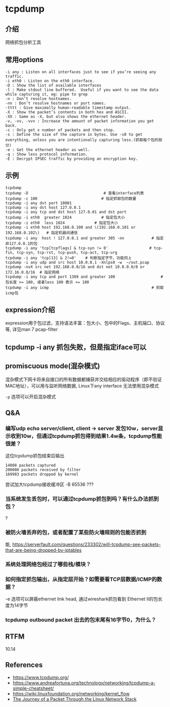 
# tcpdump

## 介绍

网络抓包分析工具

## 常用options

    -i any : Listen on all interfaces just to see if you’re seeing any traffic.
    -i eth0 : Listen on the eth0 interface.
    -D : Show the list of available interfaces
    -l : Make stdout line buffered.  Useful if you want to see the data while capturing it, eg: pipe to grep
    -n : Don’t resolve hostnames.
    -nn : Don’t resolve hostnames or port names.
    -tttt : Give maximally human-readable timestamp output.
    -X : Show the packet’s contents in both hex and ASCII.
    -XX : Same as -X, but also shows the ethernet header.
    -v, -vv, -vvv : Increase the amount of packet information you get back.
    -c : Only get x number of packets and then stop.
    -s : Define the size of the capture in bytes. Use -s0 to get everything, unless you are intentionally capturing less.(抓取每个包的部分)
    -e : Get the ethernet header as well.
    -q : Show less protocol information.
    -E : Decrypt IPSEC traffic by providing an encryption key.

## 示例

```text
tcpdump
tcpdump -D                                 # 查看interface列表
tcpdump -c 100                            # 指定抓取包的数量
tcpdump -i any dst port 10001
tcpdump -i any dst host 127.0.0.1
tcpdump -i any tcp and dst host 127.0.01 and dst port 
tcpdump -i eth0  greater 1024             # 指定包大小
tcpdump -i eth0  less 1024             # 指定包大小
tcpdump -i eth0 host 192.168.0.100 and \(192.168.0.101 or 192.168.0.102\)   # 指定机器间通信
tcpdump -i any  host ! 127.0.0.1 and greater 305 -nn            # 指定非127.0.0.1的包
tcpdump -i any 'tcp[tcpflags] & tcp-syn != 0'                  # tcp-fin, tcp-syn, tcp-rst, tcp-push, tcp-act, tcp-urg
tcpdump -i any 'tcp[13] & 2!=0'    # 判断指定字节，功能同上
tcpdump -i any udp and src host 10.0.0.1 -Xnlps0 -w  ~/out.pcap
tcpdump -nvX src net 192.168.0.0/16 and dst net 10.0.0.0/8 or 172.16.0.0/16  # 指定网络
tcpdump -i any tcp and port 1389 and greater 100                    # 包长度 >= 100, 或者less 100 表示 <= 100
tcpdump -i any icmp                                             # 抓取icmp包
```

## expression介绍

expression用于包过滤，支持语法丰富：包大小、包中的Flags、主机端口、协议等, 详见man 7 pcap-filter 

## tcpdump -i any 抓包失败，但是指定iface可以

## promiscuous mode(混杂模式)

混杂模式下网卡将来自接口的所有数据都捕获并交给相应的驱动程序（即不验证MAC地址），可以用与监听网络数据, Linux下any interface 无法使用混杂模式

`-p` 选项可以开启混杂模式

## Q&A

### 编写udp echo server/client, client -> server 发包10w，server显示收到10w，但通过tcpdump抓包得到结果1.4w条，tcpdump性能很差？

这位tcpdump抓包结束后输出

```
14008 packets captured
200000 packets received by filter
169983 packets dropped by kernel
```

尝试加大tcpdump接收缓冲区 -B 65536
???

### 当系统发生丢包时，可以通过tcpdump抓包到吗？有什么办法抓到包？

?

### 被防火墙丢弃的包，或者配置了某些防火墙规则的包能否抓到

能, https://serverfault.com/questions/233302/will-tcpdump-see-packets-that-are-being-dropped-by-iptables

### 系统处理网络包经过了哪些栈/模块？

### 如何指定抓包输出，从指定层开始？如需要看TCP层数据/ICMP的数据？

-e 选项可以屏蔽ethernet link head, 通过wireshark抓包看到 Ethernet II的包长度为14字节

### tcpdump outbound packet 出去的包末尾有16字节0，为什么？




## RTFM

10.14 

## References

- https://www.tcpdump.org/
- https://www.andreafortuna.org/technology/networking/tcpdump-a-simple-cheatsheet/
- https://wiki.linuxfoundation.org/networking/kernel_flow
- [The Journey of a Packet Through the Linux Network Stack](https://www.cs.dartmouth.edu/~sergey/me/netreads/path-of-packet/Lab9_modified.pdf)

